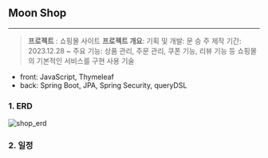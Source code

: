 ## **Moon Shop**
----
> **프로젝트** : 쇼핑몰 사이트
>**프로젝트 개요**: 
>기획 및 개발: 문 승 주
>제작 기간: 2023.12.28 ~
>주요 기능: 상품 관리, 주문 관리, 쿠폰 기능, 리뷰 기능 등 쇼핑몰의 기본적인 서비스를 구현
>사용 기술
- front: JavaScript, Thymeleaf
- back: Spring Boot, JPA, Spring Security, queryDSL

###  **1. ERD**
![shop_erd](https://github.com/tmdwn725/moon_shop_user/assets/60638602/3d8e245e-a8a6-44d1-bfb6-4329e605925e)

###  **2. 일정**



